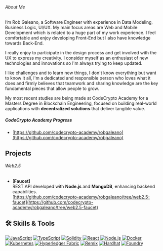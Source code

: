 ###### About Me

I’m Rob Galeano, a Software Engineer with experience in Data Modeling, Business Logic, UI/UX. My main focus areas are Web and Mobile Development which is related to a huge part of my work experience. I feel comfortable and enjoy developing Front-End but I also have knowledge towards Back-End.

I really enjoy to participate in the design process and get involved with the UX to express my creativity. I consider myself as an enthusiast of new technologies and innovations so I'm always trying to keep updated.

I like challenges and to learn new things, I don't know everything but want to know it all, I'm a dedicated and responsible person who loves what it does and firmly believes that teamwork and sharing knowledge are the key fundamental pieces that allow people to grow. 

My most recent studies are being made at CodeCrypto Academy for a Masters Degree in Blockchain Engineering, focused on building real-world applications with **decentralized solutions** that deliver tangible value.

##### CodeCrypto Academy Progress
- [https://github.com/codecrypto-academy/robgaleano](https://github.com/codecrypto-academy/robgaleano)

## Projects

###### Web2.5 
- **[Faucet]**  
  REST API developed with **Node.js** and **MongoDB**, enhancing backend capabilities.  
  [https://github.com/codecrypto-academy/robgaleano/tree/web2.5-faucet](https://github.com/codecrypto-academy/robgaleano/tree/web2.5-faucet)

  

## 🛠️ Skills & Tools

[![JavaScript](https://img.shields.io/badge/JavaScript-F7DF1E?style=for-the-badge&logo=javascript&logoColor=black)](https://developer.mozilla.org/en-US/docs/Web/JavaScript) [![TypeScript](https://img.shields.io/badge/TypeScript-3178C6?style=for-the-badge&logo=typescript&logoColor=white)](https://www.typescriptlang.org/) [![Solidity](https://img.shields.io/badge/Solidity-363636?style=for-the-badge&logo=solidity&logoColor=white)](https://docs.soliditylang.org/en/v0.8.11/) [![React](https://img.shields.io/badge/React-61DAFB?style=for-the-badge&logo=react&logoColor=black)](https://reactjs.org/) [![Node.js](https://img.shields.io/badge/Node.js-339933?style=for-the-badge&logo=nodedotjs&logoColor=white)](https://nodejs.org/) [![Docker](https://img.shields.io/badge/Docker-2496ED?style=for-the-badge&logo=docker&logoColor=white)](https://www.docker.com/) [![Kubernetes](https://img.shields.io/badge/Kubernetes-326CE5?style=for-the-badge&logo=kubernetes&logoColor=white)](https://kubernetes.io/) [![Hyperledger Fabric](https://img.shields.io/badge/Hyperledger%20Fabric-2F3134?style=for-the-badge&logo=hyperledger&logoColor=white)](https://www.hyperledger.org/use/fabric) [![Remix](https://img.shields.io/badge/Remix-000000?style=for-the-badge&logo=remix&logoColor=white)](https://remix.ethereum.org/) [![Hardhat](https://img.shields.io/badge/Hardhat-FFF200?style=for-the-badge&logo=hardhat&logoColor=black&logo=https%3A%2F%2Fmiro.medium.com%2Fv2%2F0%2F-B8dzddK9QVUrV5_.png)](https://hardhat.org/) [![Foundry](https://img.shields.io/badge/Foundry-522A5C?style=for-the-badge&logo=foundry&logoColor=white&logo=https%3A%2F%2Favatars.githubusercontent.com%2Fu%2F99892494%3Fs%3D280%26v%3D4)](https://book.getfoundry.sh/)

